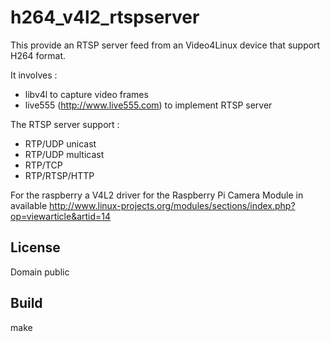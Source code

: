 h264_v4l2_rtspserver
====================

This provide an RTSP server feed from an Video4Linux device that support H264 format.

It involves :
- libv4l to capture video frames
- live555 (http://www.live555.com) to implement RTSP server

The RTSP server support :
- RTP/UDP unicast
- RTP/UDP multicast
- RTP/TCP
- RTP/RTSP/HTTP

For the raspberry a V4L2 driver for the Raspberry Pi Camera Module in available 
http://www.linux-projects.org/modules/sections/index.php?op=viewarticle&artid=14

License
-------
Domain public 

Build
-----
make


